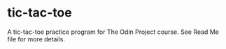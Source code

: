 # tic-tac-toe
A tic-tac-toe practice program for The Odin Project course. See Read Me file for more details.

